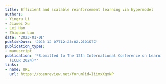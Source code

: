 ```yaml
---
title: Efficient and scalable reinforcement learning via hypermodel
authors:
- Yingru Li
- Jiawei Xu
- Lei Han
- Zhiquan Luo
date: '2023-01-01'
publishDate: '2023-12-07T12:23:02.250157Z'
publication_types:
- manuscript
publication: '*Submitted to The 12th International Conference on Learning Representations
  (ICLR 2024)*'
links:
- name: URL
  url: https://openreview.net/forum?id=IiimxXqxNP
---
```

